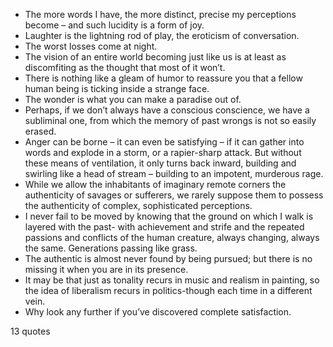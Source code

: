  - The more words I have, the more distinct, precise my perceptions become – and such lucidity is a form of joy.
 - Laughter is the lightning rod of play, the eroticism of conversation.
 - The worst losses come at night.
 - The vision of an entire world becoming just like us is at least as discomfiting as the thought that most of it won’t.
 - There is nothing like a gleam of humor to reassure you that a fellow human being is ticking inside a strange face.
 - The wonder is what you can make a paradise out of.
 - Perhaps, if we don’t always have a conscious conscience, we have a subliminal one, from which the memory of past wrongs is not so easily erased.
 - Anger can be borne – it can even be satisfying – if it can gather into words and explode in a storm, or a rapier-sharp attack. But without these means of ventilation, it only turns back inward, building and swirling like a head of stream – building to an impotent, murderous rage.
 - While we allow the inhabitants of imaginary remote corners the authenticity of savages or sufferers, we rarely suppose them to possess the authenticity of complex, sophisticated perceptions.
 - I never fail to be moved by knowing that the ground on which I walk is layered with the past- with achievement and strife and the repeated passions and conflicts of the human creature, always changing, always the same. Generations passing like grass.
 - The authentic is almost never found by being pursued; but there is no missing it when you are in its presence.
 - It may be that just as tonality recurs in music and realism in painting, so the idea of liberalism recurs in politics-though each time in a different vein.
 - Why look any further if you’ve discovered complete satisfaction.

13 quotes